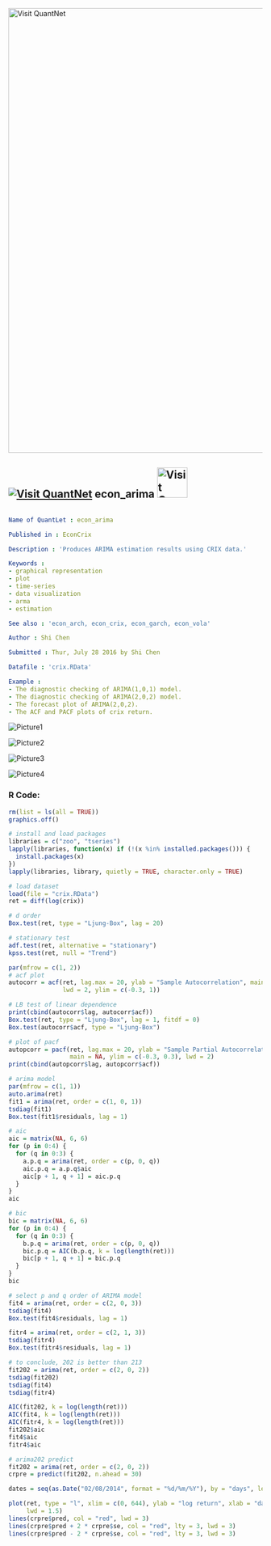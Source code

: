 
[<img src="https://github.com/QuantLet/Styleguide-and-FAQ/blob/master/pictures/banner.png" width="880" alt="Visit QuantNet">](http://quantlet.de/index.php?p=info)

## [<img src="https://github.com/QuantLet/Styleguide-and-Validation-procedure/blob/master/pictures/qloqo.png" alt="Visit QuantNet">](http://quantlet.de/) **econ_arima** [<img src="https://github.com/QuantLet/Styleguide-and-Validation-procedure/blob/master/pictures/QN2.png" width="60" alt="Visit QuantNet 2.0">](http://quantlet.de/d3/ia)

```yaml

Name of QuantLet : econ_arima

Published in : EconCrix

Description : 'Produces ARIMA estimation results using CRIX data.'

Keywords : 
- graphical representation
- plot 
- time-series
- data visualization
- arma
- estimation

See also : 'econ_arch, econ_crix, econ_garch, econ_vola'

Author : Shi Chen

Submitted : Thur, July 28 2016 by Shi Chen

Datafile : 'crix.RData'

Example : 
- The diagnostic checking of ARIMA(1,0,1) model.
- The diagnostic checking of ARIMA(2,0,2) model. 
- The forecast plot of ARIMA(2,0,2).
- The ACF and PACF plots of crix return.


```

![Picture1](arima101.png)

![Picture2](arima202.png)

![Picture3](arima_pred.png)

![Picture4](return_pacf.png)


### R Code:
```r
rm(list = ls(all = TRUE))
graphics.off()

# install and load packages
libraries = c("zoo", "tseries")
lapply(libraries, function(x) if (!(x %in% installed.packages())) {
  install.packages(x)
})
lapply(libraries, library, quietly = TRUE, character.only = TRUE)

# load dataset
load(file = "crix.RData")
ret = diff(log(crix))

# d order
Box.test(ret, type = "Ljung-Box", lag = 20)

# stationary test
adf.test(ret, alternative = "stationary")
kpss.test(ret, null = "Trend")

par(mfrow = c(1, 2))
# acf plot
autocorr = acf(ret, lag.max = 20, ylab = "Sample Autocorrelation", main = NA, 
               lwd = 2, ylim = c(-0.3, 1))

# LB test of linear dependence
print(cbind(autocorr$lag, autocorr$acf))
Box.test(ret, type = "Ljung-Box", lag = 1, fitdf = 0)
Box.test(autocorr$acf, type = "Ljung-Box")

# plot of pacf
autopcorr = pacf(ret, lag.max = 20, ylab = "Sample Partial Autocorrelation", 
                 main = NA, ylim = c(-0.3, 0.3), lwd = 2)
print(cbind(autopcorr$lag, autopcorr$acf))

# arima model
par(mfrow = c(1, 1))
auto.arima(ret)
fit1 = arima(ret, order = c(1, 0, 1))
tsdiag(fit1)
Box.test(fit1$residuals, lag = 1)

# aic
aic = matrix(NA, 6, 6)
for (p in 0:4) {
  for (q in 0:3) {
    a.p.q = arima(ret, order = c(p, 0, q))
    aic.p.q = a.p.q$aic
    aic[p + 1, q + 1] = aic.p.q
  }
}
aic

# bic
bic = matrix(NA, 6, 6)
for (p in 0:4) {
  for (q in 0:3) {
    b.p.q = arima(ret, order = c(p, 0, q))
    bic.p.q = AIC(b.p.q, k = log(length(ret)))
    bic[p + 1, q + 1] = bic.p.q
  }
}
bic

# select p and q order of ARIMA model
fit4 = arima(ret, order = c(2, 0, 3))
tsdiag(fit4)
Box.test(fit4$residuals, lag = 1)

fitr4 = arima(ret, order = c(2, 1, 3))
tsdiag(fitr4)
Box.test(fitr4$residuals, lag = 1)

# to conclude, 202 is better than 213
fit202 = arima(ret, order = c(2, 0, 2))
tsdiag(fit202)
tsdiag(fit4)
tsdiag(fitr4)

AIC(fit202, k = log(length(ret)))
AIC(fit4, k = log(length(ret)))
AIC(fitr4, k = log(length(ret)))
fit202$aic
fit4$aic
fitr4$aic

# arima202 predict
fit202 = arima(ret, order = c(2, 0, 2))
crpre = predict(fit202, n.ahead = 30)

dates = seq(as.Date("02/08/2014", format = "%d/%m/%Y"), by = "days", length = length(ret))

plot(ret, type = "l", xlim = c(0, 644), ylab = "log return", xlab = "days", 
     lwd = 1.5)
lines(crpre$pred, col = "red", lwd = 3)
lines(crpre$pred + 2 * crpre$se, col = "red", lty = 3, lwd = 3)
lines(crpre$pred - 2 * crpre$se, col = "red", lty = 3, lwd = 3)

```
